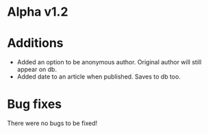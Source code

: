 # Alpha v1.2

# Additions
- Added an option to be anonymous author. Original author will still appear on db.
- Added date to an article when published. Saves to db too.

# Bug fixes
There were no bugs to be fixed!
